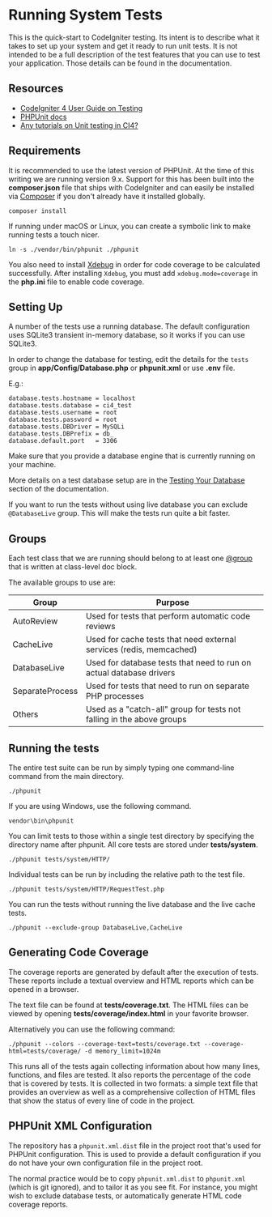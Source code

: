 # Running System Tests

This is the quick-start to CodeIgniter testing. Its intent is to describe what
it takes to set up your system and get it ready to run unit tests.
It is not intended to be a full description of the test features that you can
use to test your application. Those details can be found in the documentation.

## Resources

* [CodeIgniter 4 User Guide on Testing](https://codeigniter4.github.io/userguide/testing/index.html)
* [PHPUnit docs](https://phpunit.de/documentation.html)
* [Any tutorials on Unit testing in CI4?](https://forum.codeigniter.com/showthread.php?tid=81830)

## Requirements

It is recommended to use the latest version of PHPUnit. At the time of this
writing we are running version 9.x. Support for this has been built into the
**composer.json** file that ships with CodeIgniter and can easily be installed
via [Composer](https://getcomposer.org/) if you don't already have it installed globally.

```console
composer install
```

If running under macOS or Linux, you can create a symbolic link to make running tests a touch nicer.

```console
ln -s ./vendor/bin/phpunit ./phpunit
```

You also need to install [Xdebug](https://xdebug.org/docs/install) in order
for code coverage to be calculated successfully. After installing `Xdebug`, you must
add `xdebug.mode=coverage` in the **php.ini** file to enable code coverage.

## Setting Up

A number of the tests use a running database.
The default configuration uses SQLite3 transient in-memory database, so it works if you can use SQLite3.

In order to change the database for testing, edit the details for the `tests` group in
**app/Config/Database.php** or **phpunit.xml** or use **.env** file.

E.g.:
```
database.tests.hostname = localhost
database.tests.database = ci4_test
database.tests.username = root
database.tests.password = root
database.tests.DBDriver = MySQLi
database.tests.DBPrefix = db_
database.default.port   = 3306
```

Make sure that you provide a database engine that is currently running on your machine.

More details on a test database setup are in the
[Testing Your Database](https://codeigniter4.github.io/CodeIgniter4/testing/database.html) section of the documentation.

If you want to run the tests without using live database you can
exclude `@DatabaseLive` group. This will make the tests run quite a bit faster.

## Groups

Each test class that we are running should belong to at least one
[@group](https://phpunit.readthedocs.io/en/9.5/annotations.html#group) that is written at class-level
doc block.

The available groups to use are:

| Group           | Purpose                                                               |
| --------------- | --------------------------------------------------------------------- |
| AutoReview      | Used for tests that perform automatic code reviews                    |
| CacheLive       | Used for cache tests that need external services (redis, memcached)   |
| DatabaseLive    | Used for database tests that need to run on actual database drivers   |
| SeparateProcess | Used for tests that need to run on separate PHP processes             |
| Others          | Used as a "catch-all" group for tests not falling in the above groups |

## Running the tests

The entire test suite can be run by simply typing one command-line command from the main directory.

```console
./phpunit
```

If you are using Windows, use the following command.

```console
vendor\bin\phpunit
```

You can limit tests to those within a single test directory by specifying the
directory name after phpunit. All core tests are stored under **tests/system**.

```console
./phpunit tests/system/HTTP/
```

Individual tests can be run by including the relative path to the test file.

```console
./phpunit tests/system/HTTP/RequestTest.php
```

You can run the tests without running the live database and the live cache tests.

```console
./phpunit --exclude-group DatabaseLive,CacheLive
```

## Generating Code Coverage

The coverage reports are generated by default after the execution of tests. These reports
include a textual overview and HTML reports which can be opened in a browser.

The text file can be found at **tests/coverage.txt**.
The HTML files can be viewed by opening **tests/coverage/index.html** in your favorite browser.

Alternatively you can use the following command:

```console
./phpunit --colors --coverage-text=tests/coverage.txt --coverage-html=tests/coverage/ -d memory_limit=1024m
```

This runs all of the tests again collecting information about how many lines,
functions, and files are tested. It also reports the percentage of the code that is covered by tests.
It is collected in two formats: a simple text file that provides an overview as well
as a comprehensive collection of HTML files that show the status of every line of code in the project.

## PHPUnit XML Configuration

The repository has a ``phpunit.xml.dist`` file in the project root that's used for
PHPUnit configuration. This is used to provide a default configuration if you
do not have your own configuration file in the project root.

The normal practice would be to copy ``phpunit.xml.dist`` to ``phpunit.xml``
(which is git ignored), and to tailor it as you see fit.
For instance, you might wish to exclude database tests, or automatically generate
HTML code coverage reports.
